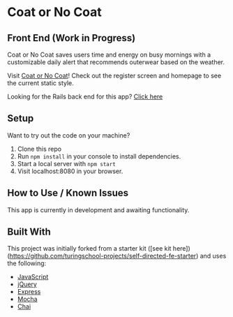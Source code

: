 # Coat or No Coat
## Front End (Work in Progress)

Coat or No Coat saves users time and energy on busy mornings with a customizable daily alert that recommends outerwear based on the weather.

Visit [Coat or No Coat](https://beccahyland.github.io/frontend_coat_or_no_coat/)! Check out the register screen and homepage to see the current static style.

Looking for the Rails back end for this app? [Click here](https://github.com/BeccaHyland/api_coat_or_no_coat)

## Setup
Want to try out the code on your machine?
1. Clone this repo
2. Run `npm install` in your console to install dependencies.
3. Start a local server with `npm start`
4. Visit localhost:8080 in your browser.

## How to Use / Known Issues
This app is currently in development and awaiting functionality. 
  
## Built With
This project was initially forked from a starter kit ([see kit here])(https://github.com/turingschool-projects/self-directed-fe-starter) and uses the following:

* [JavaScript](https://www.javascript.com/)
* [jQuery](https://jquery.com/)
* [Express](https://expressjs.com/)
* [Mocha](https://mochajs.org/)
* [Chai](https://chaijs.com/)

